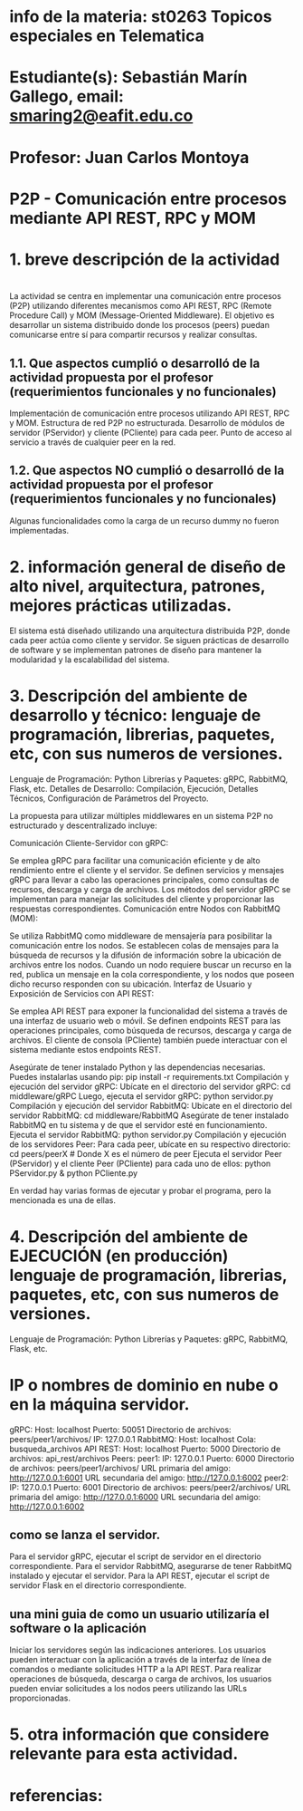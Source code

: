 # info de la materia: st0263 Topicos especiales en Telematica
#
# Estudiante(s): Sebastián Marín Gallego, email: smaring2@eafit.edu.co
#
# Profesor: Juan Carlos Montoya
#
# P2P - Comunicación entre procesos mediante API REST, RPC y MOM
#
# 1. breve descripción de la actividad
#
La actividad se centra en implementar una comunicación entre procesos (P2P) utilizando diferentes mecanismos como API REST, RPC (Remote Procedure Call) y MOM (Message-Oriented Middleware). El objetivo es desarrollar un sistema distribuido donde los procesos (peers) puedan comunicarse entre sí para compartir recursos y realizar consultas.
## 1.1. Que aspectos cumplió o desarrolló de la actividad propuesta por el profesor (requerimientos funcionales y no funcionales)
Implementación de comunicación entre procesos utilizando API REST, RPC y MOM.
Estructura de red P2P no estructurada.
Desarrollo de módulos de servidor (PServidor) y cliente (PCliente) para cada peer.
Punto de acceso al servicio a través de cualquier peer en la red.
## 1.2. Que aspectos NO cumplió o desarrolló de la actividad propuesta por el profesor (requerimientos funcionales y no funcionales)
Algunas funcionalidades como la carga de un recurso dummy no fueron implementadas.
# 2. información general de diseño de alto nivel, arquitectura, patrones, mejores prácticas utilizadas.
El sistema está diseñado utilizando una arquitectura distribuida P2P, donde cada peer actúa como cliente y servidor. Se siguen prácticas de desarrollo de software y se implementan patrones de diseño para mantener la modularidad y la escalabilidad del sistema.
# 3. Descripción del ambiente de desarrollo y técnico: lenguaje de programación, librerias, paquetes, etc, con sus numeros de versiones.
Lenguaje de Programación: Python
Librerías y Paquetes: gRPC, RabbitMQ, Flask, etc.
Detalles de Desarrollo: Compilación, Ejecución, Detalles Técnicos, Configuración de Parámetros del Proyecto.

La propuesta para utilizar múltiples middlewares en un sistema P2P no estructurado y descentralizado incluye:

Comunicación Cliente-Servidor con gRPC:

Se emplea gRPC para facilitar una comunicación eficiente y de alto rendimiento entre el cliente y el servidor.
Se definen servicios y mensajes gRPC para llevar a cabo las operaciones principales, como consultas de recursos, descarga y carga de archivos.
Los métodos del servidor gRPC se implementan para manejar las solicitudes del cliente y proporcionar las respuestas correspondientes.
Comunicación entre Nodos con RabbitMQ (MOM):

Se utiliza RabbitMQ como middleware de mensajería para posibilitar la comunicación entre los nodos.
Se establecen colas de mensajes para la búsqueda de recursos y la difusión de información sobre la ubicación de archivos entre los nodos.
Cuando un nodo requiere buscar un recurso en la red, publica un mensaje en la cola correspondiente, y los nodos que poseen dicho recurso responden con su ubicación.
Interfaz de Usuario y Exposición de Servicios con API REST:

Se emplea API REST para exponer la funcionalidad del sistema a través de una interfaz de usuario web o móvil.
Se definen endpoints REST para las operaciones principales, como búsqueda de recursos, descarga y carga de archivos.
El cliente de consola (PCliente) también puede interactuar con el sistema mediante estos endpoints REST.

Asegúrate de tener instalado Python y las dependencias necesarias. Puedes instalarlas usando pip:
pip install -r requirements.txt
Compilación y ejecución del servidor gRPC:
Ubícate en el directorio del servidor gRPC:
cd middleware/gRPC
Luego, ejecuta el servidor gRPC:
python servidor.py
Compilación y ejecución del servidor RabbitMQ:
Ubícate en el directorio del servidor RabbitMQ:
cd middleware/RabbitMQ
Asegúrate de tener instalado RabbitMQ en tu sistema y de que el servidor esté en funcionamiento.
Ejecuta el servidor RabbitMQ:
python servidor.py
Compilación y ejecución de los servidores Peer:
Para cada peer, ubícate en su respectivo directorio:
cd peers/peerX   # Donde X es el número de peer
Ejecuta el servidor Peer (PServidor) y el cliente Peer (PCliente) para cada uno de ellos:
python PServidor.py & python PCliente.py

En verdad hay varias formas de ejecutar y probar el programa, pero la mencionada es una de ellas.

# 4. Descripción del ambiente de EJECUCIÓN (en producción) lenguaje de programación, librerias, paquetes, etc, con sus numeros de versiones.
Lenguaje de Programación: Python
Librerías y Paquetes: gRPC, RabbitMQ, Flask, etc.
# IP o nombres de dominio en nube o en la máquina servidor.
gRPC:
Host: localhost
Puerto: 50051
Directorio de archivos: peers/peer1/archivos/
IP: 127.0.0.1
RabbitMQ:
Host: localhost
Cola: busqueda_archivos
API REST:
Host: localhost
Puerto: 5000
Directorio de archivos: api_rest/archivos
Peers:
peer1:
IP: 127.0.0.1
Puerto: 6000
Directorio de archivos: peers/peer1/archivos/
URL primaria del amigo: http://127.0.0.1:6001
URL secundaria del amigo: http://127.0.0.1:6002
peer2:
IP: 127.0.0.1
Puerto: 6001
Directorio de archivos: peers/peer2/archivos/
URL primaria del amigo: http://127.0.0.1:6000
URL secundaria del amigo: http://127.0.0.1:6002
## como se lanza el servidor.
Para el servidor gRPC, ejecutar el script de servidor en el directorio correspondiente.
Para el servidor RabbitMQ, asegurarse de tener RabbitMQ instalado y ejecutar el servidor.
Para la API REST, ejecutar el script de servidor Flask en el directorio correspondiente.
## una mini guia de como un usuario utilizaría el software o la aplicación
Iniciar los servidores según las indicaciones anteriores.
Los usuarios pueden interactuar con la aplicación a través de la interfaz de línea de comandos o mediante solicitudes HTTP a la API REST.
Para realizar operaciones de búsqueda, descarga o carga de archivos, los usuarios pueden enviar solicitudes a los nodos peers utilizando las URLs proporcionadas.
# 5. otra información que considere relevante para esta actividad.

# referencias:

